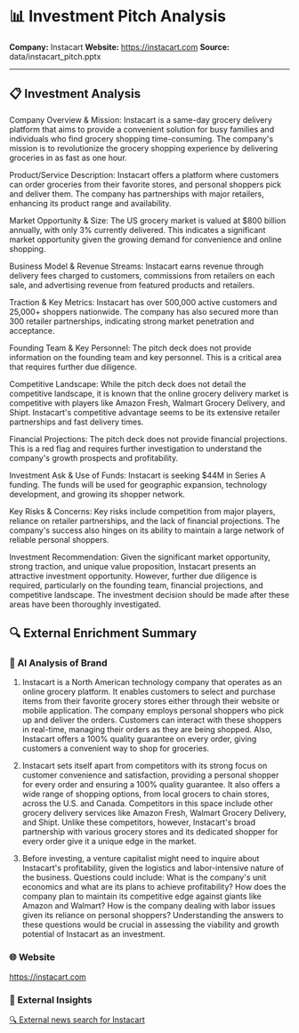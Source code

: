 # 📊 Investment Pitch Analysis

**Company:** Instacart
**Website:** https://instacart.com
**Source:** data/instacart_pitch.pptx

---

## 📋 Investment Analysis

Company Overview & Mission:
Instacart is a same-day grocery delivery platform that aims to provide a convenient solution for busy families and individuals who find grocery shopping time-consuming. The company's mission is to revolutionize the grocery shopping experience by delivering groceries in as fast as one hour.

Product/Service Description:
Instacart offers a platform where customers can order groceries from their favorite stores, and personal shoppers pick and deliver them. The company has partnerships with major retailers, enhancing its product range and availability.

Market Opportunity & Size:
The US grocery market is valued at $800 billion annually, with only 3% currently delivered. This indicates a significant market opportunity given the growing demand for convenience and online shopping.

Business Model & Revenue Streams:
Instacart earns revenue through delivery fees charged to customers, commissions from retailers on each sale, and advertising revenue from featured products and retailers.

Traction & Key Metrics:
Instacart has over 500,000 active customers and 25,000+ shoppers nationwide. The company has also secured more than 300 retailer partnerships, indicating strong market penetration and acceptance.

Founding Team & Key Personnel:
The pitch deck does not provide information on the founding team and key personnel. This is a critical area that requires further due diligence.

Competitive Landscape:
While the pitch deck does not detail the competitive landscape, it is known that the online grocery delivery market is competitive with players like Amazon Fresh, Walmart Grocery Delivery, and Shipt. Instacart's competitive advantage seems to be its extensive retailer partnerships and fast delivery times.

Financial Projections:
The pitch deck does not provide financial projections. This is a red flag and requires further investigation to understand the company's growth prospects and profitability.

Investment Ask & Use of Funds:
Instacart is seeking $44M in Series A funding. The funds will be used for geographic expansion, technology development, and growing its shopper network.

Key Risks & Concerns:
Key risks include competition from major players, reliance on retailer partnerships, and the lack of financial projections. The company's success also hinges on its ability to maintain a large network of reliable personal shoppers.

Investment Recommendation:
Given the significant market opportunity, strong traction, and unique value proposition, Instacart presents an attractive investment opportunity. However, further due diligence is required, particularly on the founding team, financial projections, and competitive landscape. The investment decision should be made after these areas have been thoroughly investigated.


## 🔍 External Enrichment Summary

### 🧠 AI Analysis of Brand
1) Instacart is a North American technology company that operates as an online grocery platform. It enables customers to select and purchase items from their favorite grocery stores either through their website or mobile application. The company employs personal shoppers who pick up and deliver the orders. Customers can interact with these shoppers in real-time, managing their orders as they are being shopped. Also, Instacart offers a 100% quality guarantee on every order, giving customers a convenient way to shop for groceries.

2) Instacart sets itself apart from competitors with its strong focus on customer convenience and satisfaction, providing a personal shopper for every order and ensuring a 100% quality guarantee. It also offers a wide range of shopping options, from local grocers to chain stores, across the U.S. and Canada. Competitors in this space include other grocery delivery services like Amazon Fresh, Walmart Grocery Delivery, and Shipt. Unlike these competitors, however, Instacart's broad partnership with various grocery stores and its dedicated shopper for every order give it a unique edge in the market.

3) Before investing, a venture capitalist might need to inquire about Instacart's profitability, given the logistics and labor-intensive nature of the business. Questions could include: What is the company's unit economics and what are its plans to achieve profitability? How does the company plan to maintain its competitive edge against giants like Amazon and Walmart? How is the company dealing with labor issues given its reliance on personal shoppers? Understanding the answers to these questions would be crucial in assessing the viability and growth potential of Instacart as an investment.

### 🌐 Website
https://instacart.com

### 📰 External Insights
[🔍 External news search for Instacart](https://www.google.com/search?q=Instacart+overview+site%3Anews.ycombinator.com+OR+site%3Atechcrunch.com+OR+site%3Abusinessinsider.com)
